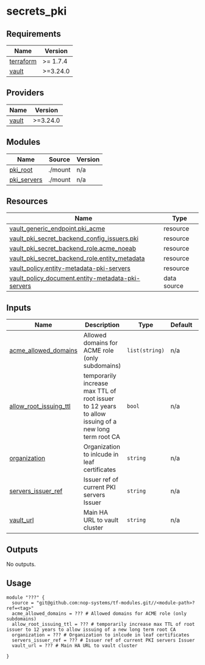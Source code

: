 # secrets_pki

<!-- BEGIN_TF_DOCS -->
## Requirements

| Name | Version |
|------|---------|
| <a name="requirement_terraform"></a> [terraform](#requirement\_terraform) | >= 1.7.4 |
| <a name="requirement_vault"></a> [vault](#requirement\_vault) | >=3.24.0 |

## Providers

| Name | Version |
|------|---------|
| <a name="provider_vault"></a> [vault](#provider\_vault) | >=3.24.0 |

## Modules

| Name | Source | Version |
|------|--------|---------|
| <a name="module_pki_root"></a> [pki\_root](#module\_pki\_root) | ./mount | n/a |
| <a name="module_pki_servers"></a> [pki\_servers](#module\_pki\_servers) | ./mount | n/a |

## Resources

| Name | Type |
|------|------|
| [vault_generic_endpoint.pki_acme](https://registry.terraform.io/providers/hashicorp/vault/latest/docs/resources/generic_endpoint) | resource |
| [vault_pki_secret_backend_config_issuers.pki](https://registry.terraform.io/providers/hashicorp/vault/latest/docs/resources/pki_secret_backend_config_issuers) | resource |
| [vault_pki_secret_backend_role.acme_noeab](https://registry.terraform.io/providers/hashicorp/vault/latest/docs/resources/pki_secret_backend_role) | resource |
| [vault_pki_secret_backend_role.entity_metadata](https://registry.terraform.io/providers/hashicorp/vault/latest/docs/resources/pki_secret_backend_role) | resource |
| [vault_policy.entity-metadata-pki-servers](https://registry.terraform.io/providers/hashicorp/vault/latest/docs/resources/policy) | resource |
| [vault_policy_document.entity-metadata-pki-servers](https://registry.terraform.io/providers/hashicorp/vault/latest/docs/data-sources/policy_document) | data source |

## Inputs

| Name | Description | Type | Default | Required |
|------|-------------|------|---------|:--------:|
| <a name="input_acme_allowed_domains"></a> [acme\_allowed\_domains](#input\_acme\_allowed\_domains) | Allowed domains for ACME role (only subdomains) | `list(string)` | n/a | yes |
| <a name="input_allow_root_issuing_ttl"></a> [allow\_root\_issuing\_ttl](#input\_allow\_root\_issuing\_ttl) | temporarily increase max TTL of root issuer to 12 years to allow issuing of a new long term root CA | `bool` | n/a | yes |
| <a name="input_organization"></a> [organization](#input\_organization) | Organization to inlcude in leaf certificates | `string` | n/a | yes |
| <a name="input_servers_issuer_ref"></a> [servers\_issuer\_ref](#input\_servers\_issuer\_ref) | Issuer ref of current PKI servers Issuer | `string` | n/a | yes |
| <a name="input_vault_url"></a> [vault\_url](#input\_vault\_url) | Main HA URL to vault cluster | `string` | n/a | yes |

## Outputs

No outputs.

## Usage

```hcl
module "???" {
  source = "git@github.com:nop-systems/tf-modules.git//<module-path>?ref=<tag>"
  acme_allowed_domains = ??? # Allowed domains for ACME role (only subdomains)
  allow_root_issuing_ttl = ??? # temporarily increase max TTL of root issuer to 12 years to allow issuing of a new long term root CA
  organization = ??? # Organization to inlcude in leaf certificates
  servers_issuer_ref = ??? # Issuer ref of current PKI servers Issuer
  vault_url = ??? # Main HA URL to vault cluster
    
}
```
<!-- END_TF_DOCS -->

